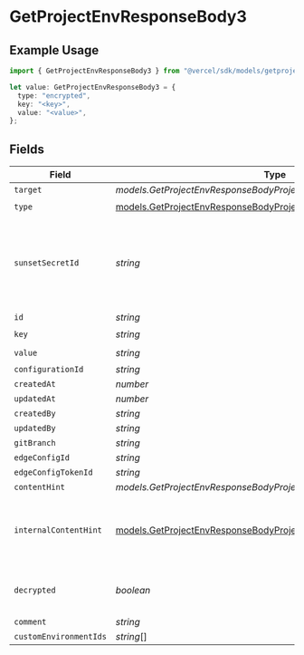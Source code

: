 # GetProjectEnvResponseBody3

## Example Usage

```typescript
import { GetProjectEnvResponseBody3 } from "@vercel/sdk/models/getprojectenvop.js";

let value: GetProjectEnvResponseBody3 = {
  type: "encrypted",
  key: "<key>",
  value: "<value>",
};
```

## Fields

| Field                                                                                                                                            | Type                                                                                                                                             | Required                                                                                                                                         | Description                                                                                                                                      |
| ------------------------------------------------------------------------------------------------------------------------------------------------ | ------------------------------------------------------------------------------------------------------------------------------------------------ | ------------------------------------------------------------------------------------------------------------------------------------------------ | ------------------------------------------------------------------------------------------------------------------------------------------------ |
| `target`                                                                                                                                         | *models.GetProjectEnvResponseBodyProjectsResponseTarget*                                                                                         | :heavy_minus_sign:                                                                                                                               | N/A                                                                                                                                              |
| `type`                                                                                                                                           | [models.GetProjectEnvResponseBodyProjectsResponseType](../models/getprojectenvresponsebodyprojectsresponsetype.md)                               | :heavy_check_mark:                                                                                                                               | N/A                                                                                                                                              |
| `sunsetSecretId`                                                                                                                                 | *string*                                                                                                                                         | :heavy_minus_sign:                                                                                                                               | This is used to identiy variables that have been migrated from type secret to sensitive.                                                         |
| `id`                                                                                                                                             | *string*                                                                                                                                         | :heavy_minus_sign:                                                                                                                               | N/A                                                                                                                                              |
| `key`                                                                                                                                            | *string*                                                                                                                                         | :heavy_check_mark:                                                                                                                               | N/A                                                                                                                                              |
| `value`                                                                                                                                          | *string*                                                                                                                                         | :heavy_check_mark:                                                                                                                               | N/A                                                                                                                                              |
| `configurationId`                                                                                                                                | *string*                                                                                                                                         | :heavy_minus_sign:                                                                                                                               | N/A                                                                                                                                              |
| `createdAt`                                                                                                                                      | *number*                                                                                                                                         | :heavy_minus_sign:                                                                                                                               | N/A                                                                                                                                              |
| `updatedAt`                                                                                                                                      | *number*                                                                                                                                         | :heavy_minus_sign:                                                                                                                               | N/A                                                                                                                                              |
| `createdBy`                                                                                                                                      | *string*                                                                                                                                         | :heavy_minus_sign:                                                                                                                               | N/A                                                                                                                                              |
| `updatedBy`                                                                                                                                      | *string*                                                                                                                                         | :heavy_minus_sign:                                                                                                                               | N/A                                                                                                                                              |
| `gitBranch`                                                                                                                                      | *string*                                                                                                                                         | :heavy_minus_sign:                                                                                                                               | N/A                                                                                                                                              |
| `edgeConfigId`                                                                                                                                   | *string*                                                                                                                                         | :heavy_minus_sign:                                                                                                                               | N/A                                                                                                                                              |
| `edgeConfigTokenId`                                                                                                                              | *string*                                                                                                                                         | :heavy_minus_sign:                                                                                                                               | N/A                                                                                                                                              |
| `contentHint`                                                                                                                                    | *models.GetProjectEnvResponseBodyProjectsResponseContentHint*                                                                                    | :heavy_minus_sign:                                                                                                                               | N/A                                                                                                                                              |
| `internalContentHint`                                                                                                                            | [models.GetProjectEnvResponseBodyProjectsResponseInternalContentHint](../models/getprojectenvresponsebodyprojectsresponseinternalcontenthint.md) | :heavy_minus_sign:                                                                                                                               | Similar to `contentHints`, but should not be exposed to the user.                                                                                |
| `decrypted`                                                                                                                                      | *boolean*                                                                                                                                        | :heavy_minus_sign:                                                                                                                               | Whether `value` and `vsmValue` are decrypted.                                                                                                    |
| `comment`                                                                                                                                        | *string*                                                                                                                                         | :heavy_minus_sign:                                                                                                                               | N/A                                                                                                                                              |
| `customEnvironmentIds`                                                                                                                           | *string*[]                                                                                                                                       | :heavy_minus_sign:                                                                                                                               | N/A                                                                                                                                              |